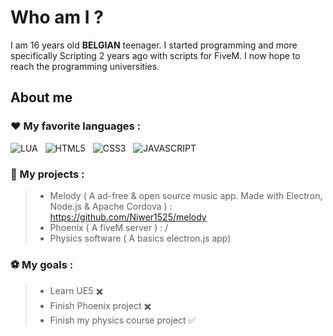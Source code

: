 # Who am I ?

I am 16 years old **BELGIAN** teenager.
I started programming and more specifically Scripting 2 years ago with scripts for FiveM. 
I now hope to reach the programming universities.



## About me

### ❤️ My favorite languages : 

![LUA](https://img.shields.io/badge/lua-green?style=for-the-badge&logo=lua&logoColor=white&labelColor=%232C2D72&color=%232C2D72)
&nbsp;
![HTML5](https://img.shields.io/badge/HTML5-green?style=for-the-badge&logo=html5&logoColor=white&labelColor=%23E34F26&color=%23E34F26)
&nbsp;
![CSS3](https://img.shields.io/badge/css3-green?style=for-the-badge&logo=css3&logoColor=white&labelColor=%231572B6&color=%231572B6)
&nbsp;
![JAVASCRIPT](https://img.shields.io/badge/javascript-green?style=for-the-badge&logo=javascript&logoColor=white&labelColor=black&color=black)
&nbsp;

 ### 🚧 My projects :

   > - Melody ( A ad-free & open source music app. Made with Electron, Node.js & Apache Cordova ) : https://github.com/Niwer1525/melody
   > - Phoenix ( A fiveM server ) : /
   > - Physics software ( A basics electron.js app) 
    
 ### ⚽ My goals    :
 
   > - Learn UE5 ✖️
   > - Finish Phoenix project ✖️
   > - Finish my physics course project ✅
